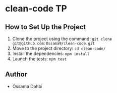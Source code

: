 # clean-code TP

## How to Set Up the Project

1. Clone the project using the command:
 `git clone git@github.com:Ossama9/clean-code.git`
2. Move to the project directory:
 `cd clean-code/`
3. Install the dependencies:
`npm install`
4. Launch the tests:
 `npm test`


## Author

- Ossama Dahbi
